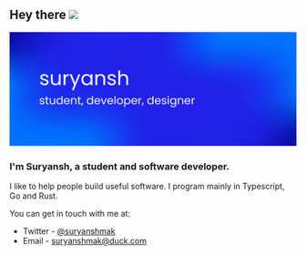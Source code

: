 ## Hey there <img src="https://media.giphy.com/media/hvRJCLFzcasrR4ia7z/giphy.gif" width="25px" />
<img src="/public/ProfileBanner.png" />

<h3>I'm Suryansh, a student and software developer.</h3>

I like to help people build useful software. I program mainly in Typescript, Go and Rust.

You can get in touch with me at:

- Twitter - <a href="https://twitter.com/suryanshmak">@suryanshmak</a>
- Email - <a href="mailto:suryanshmak@duck.com">suryanshmak@duck.com</a>

<!-- @import "[TOC]" {cmd="toc" depthFrom=1 depthTo=6 orderedList=false} -->
